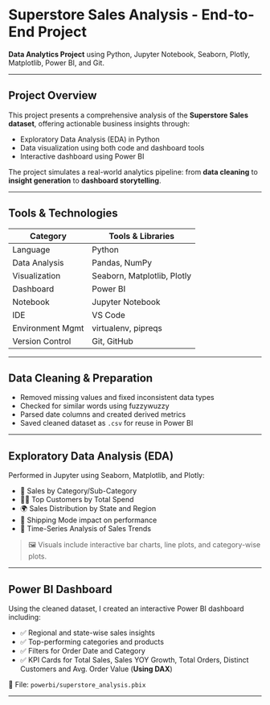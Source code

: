 # Superstore Sales Analysis - End-to-End Project

**Data Analytics Project** using Python, Jupyter Notebook, Seaborn, Plotly, Matplotlib, Power BI, and Git.

---

## Project Overview

This project presents a comprehensive analysis of the **Superstore Sales dataset**, offering actionable business insights through:

- Exploratory Data Analysis (EDA) in Python
- Data visualization using both code and dashboard tools
- Interactive dashboard using Power BI

The project simulates a real-world analytics pipeline: from **data cleaning** to **insight generation** to **dashboard storytelling**.

---

## Tools & Technologies

| Category            | Tools & Libraries                              |
|---------------------|----------------------------------------------- |
| Language            | Python                                         |
| Data Analysis       | Pandas, NumPy                                  |
| Visualization       | Seaborn, Matplotlib, Plotly                    |
| Dashboard           | Power BI                                       |
| Notebook            | Jupyter Notebook                               |
| IDE                 | VS Code                                        |
| Environment Mgmt    | virtualenv, pipreqs                            |
| Version Control     | Git, GitHub                                    |

---

##  Data Cleaning & Preparation

- Removed missing values and fixed inconsistent data types
- Checked for similar words using fuzzywuzzy
- Parsed date columns and created derived metrics
- Saved cleaned dataset as `.csv` for reuse in Power BI

---

## Exploratory Data Analysis (EDA)

Performed in Jupyter using Seaborn, Matplotlib, and Plotly:

- 📌 Sales by Category/Sub-Category
- 🧑‍💼 Top Customers by Total Spend
- 🌍 Sales Distribution by State and Region
- 🚚 Shipping Mode impact on performance
- 📅 Time-Series Analysis of Sales Trends

> 🖼️ Visuals include interactive bar charts, line plots, and category-wise plots.


---

## Power BI Dashboard

Using the cleaned dataset, I created an interactive Power BI dashboard including:

- ✅ Regional and state-wise sales insights
- ✅ Top-performing categories and products
- ✅ Filters for Order Date and Category
- ✅ KPI Cards for Total Sales, Sales YOY Growth, Total Orders, Distinct Customers and Avg. Order Value (**Using DAX**)

📁 File: `powerbi/superstore_analysis.pbix`

---



